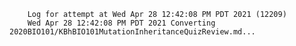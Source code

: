         Log for attempt at Wed Apr 28 12:42:08 PM PDT 2021 (12209)
        Wed Apr 28 12:42:08 PM PDT 2021 Converting 2020BIO101/KBhBIO101MutationInheritanceQuizReview.md...

